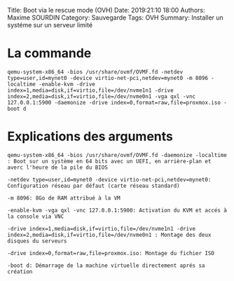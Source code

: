 Title: Boot via le rescue mode (OVH)
Date: 2019:21:10 18:00
Authors: Maxime SOURDIN
Category: Sauvegarde
Tags: OVH
Summary: Installer un systéme sur un serveur limité


# La commande 

    qemu-system-x86_64 -bios /usr/share/ovmf/OVMF.fd -netdev type=user,id=mynet0 -device virtio-net-pci,netdev=mynet0 -m 8096 -localtime -enable-kvm -drive index=1,media=disk,if=virtio,file=/dev/nvme1n1 -drive index=2,media=disk,if=virtio,file=/dev/nvme0n1 -vga qxl -vnc 127.0.0.1:5900 -daemonize -drive index=0,format=raw,file=proxmox.iso -boot d


# Explications des arguments

    qemu-system-x86_64 -bios /usr/share/ovmf/OVMF.fd -daemonize -localtime : Boot sur un système en 64 bits avec un UEFI, en arrière-plan et averc l'heure de la pile du BIOS

    -netdev type=user,id=mynet0 -device virtio-net-pci,netdev=mynet0: Configuration réseau par défaut (carte réseau standard)

    -m 8096: 8Go de RAM attribué à la VM

    -enable-kvm -vga qxl -vnc 127.0.0.1:5900: Activation du KVM et accés à la console via VNC
    
    -drive index=1,media=disk,if=virtio,file=/dev/nvme1n1 -drive index=2,media=disk,if=virtio,file=/dev/nvme0n1 : Montage des deux disques du serveurs
    
    -drive index=0,format=raw,file=proxmox.iso: Montage du fichier ISO
     
    -boot d: Démarrage de la machine virtuelle directement aprés sa création 

